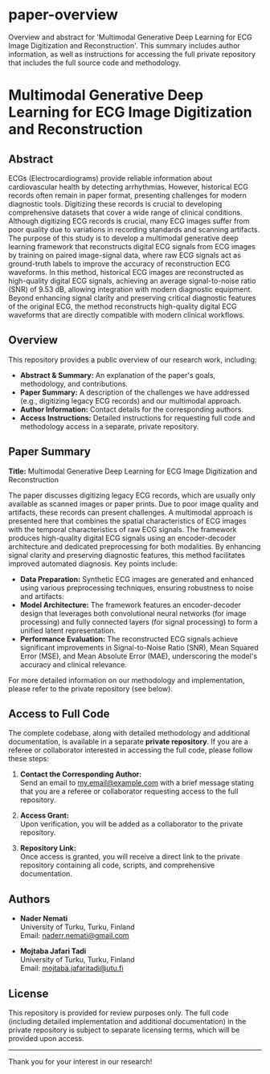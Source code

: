 # paper-overview
Overview and abstract for 'Multimodal Generative Deep Learning for ECG Image Digitization and Reconstruction'. This summary includes author information, as well as instructions for accessing the full private repository that includes the full source code and methodology.



# Multimodal Generative Deep Learning for ECG Image Digitization and Reconstruction

## Abstract
ECGs (Electrocardiograms) provide reliable information about cardiovascular health by detecting arrhythmias. However, historical ECG records often remain in paper format, presenting challenges for modern diagnostic tools. Digitizing these records is crucial to developing comprehensive datasets that cover a wide range of clinical conditions. Although digitizing ECG records is crucial, many ECG images suffer from poor quality due to variations in recording standards and scanning artifacts. The purpose of this study is to develop a multimodal generative deep learning framework that reconstructs digital ECG signals from ECG images by training on paired image-signal data, where raw ECG signals act as ground-truth labels to improve the accuracy of reconstruction ECG waveforms. In this method, historical ECG images are reconstructed as high-quality digital ECG signals, achieving an average signal-to-noise ratio (SNR) of 9.53 dB, allowing integration with modern diagnostic equipment. Beyond enhancing signal clarity and preserving critical diagnostic features of the original ECG, the method reconstructs high-quality digital ECG waveforms that are directly compatible with modern clinical workflows.

## Overview

This repository provides a public overview of our research work, including:

- **Abstract & Summary:** An explanation of the paper's goals, methodology, and contributions.
- **Paper Summary:** A description of the challenges we have addressed (e.g., digitizing legacy ECG records) and our multimodal approach.
- **Author Information:** Contact details for the corresponding authors.
- **Access Instructions:** Detailed instructions for requesting full code and methodology access in a separate, private repository.

## Paper Summary

**Title:** Multimodal Generative Deep Learning for ECG Image Digitization and Reconstruction

The paper discusses digitizing legacy ECG records, which are usually only available as scanned images or paper prints. Due to poor image quality and artifacts, these records can present challenges. A multimodal approach is presented here that combines the spatial characteristics of ECG images with the temporal characteristics of raw ECG signals. The framework produces high-quality digital ECG signals using an encoder-decoder architecture and dedicated preprocessing for both modalities. By enhancing signal clarity and preserving diagnostic features, this method facilitates improved automated diagnosis. Key points include:

- **Data Preparation:** Synthetic ECG images are generated and enhanced using various preprocessing techniques, ensuring robustness to noise and artifacts.
- **Model Architecture:** The framework features an encoder-decoder design that leverages both convolutional neural networks (for image processing) and fully connected layers (for signal processing) to form a unified latent representation.
- **Performance Evaluation:** The reconstructed ECG signals achieve significant improvements in Signal-to-Noise Ratio (SNR), Mean Squared Error (MSE), and Mean Absolute Error (MAE), underscoring the model's accuracy and clinical relevance.

For more detailed information on our methodology and implementation, please refer to the private repository (see below).

## Access to Full Code

The complete codebase, along with detailed methodology and additional documentation, is available in a separate **private repository**. If you are a referee or collaborator interested in accessing the full code, please follow these steps:

1. **Contact the Corresponding Author:**  
   Send an email to [my.email@example.com](mailto:my.email@example.com) with a brief message stating that you are a referee or collaborator requesting access to the full repository.

2. **Access Grant:**  
   Upon verification, you will be added as a collaborator to the private repository.

3. **Repository Link:**  
   Once access is granted, you will receive a direct link to the private repository containing all code, scripts, and comprehensive documentation.

## Authors

- **Nader Nemati**  
  University of Turku, Turku, Finland  
  Email: [naderr.nemati@gmail.com](mailto:naderr.nemati@gmail.com)

- **Mojtaba Jafari Tadi**  
  University of Turku, Turku, Finland  
  Email: [mojtaba.jafaritadi@utu.fi](mailto:mojtaba.jafaritadi@utu.fi)

## License

This repository is provided for review purposes only. The full code (including detailed implementation and additional documentation) in the private repository is subject to separate licensing terms, which will be provided upon access.

---

Thank you for your interest in our research!
